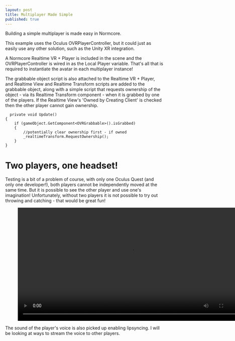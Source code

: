 ```yaml
---
layout: post
title: Multiplayer Made Simple
published: true
---
```


Building a simple multiplayer is made easy in Normcore. 

This example uses the Oculus OVRPlayerController, but it could just as easily use any other solution, such as the Unity XR integration.

A Normcore Realtime VR + Player is included in the scene and the OVRPlayerController is wired in as the Local Player variable. That's all that is required to instantiate the avatar in each multiplayer instance!

The grabbable object script is also attached to the Realtime VR + Player, and Realtime View and Realtime Transform scripts are added to the grabbable object, along with a simple script that requests ownership of the object - via its Realtime Transform component - when it is grabbed by one of the players. If the Realtime View's 'Owned by Creating Client' is checked then the other player cannot gain ownership.

      private void Update()
    {
        if (gameObject.GetComponent<OVRGrabbable>().isGrabbed)
        {
            //potentially clear ownership first - if owned
            _realtimeTransform.RequestOwnership();
        }
    }

# Two players, one headset!

Testing is a bit of a problem of course, with only one Oculus Quest (and only one developer!), both players cannot be independently moved at the same time. But it is possible to see the other player and use one's imagination! Unfortunately, without two players it is not possible to try out throwing and catching - that would be great fun!

<figure class="video_container">
  <video style="width:720px;" autoplay loop>
    <source src="\media\normcore-2.1.mp4" type="video/mp4">
    Woops! Your browser does not support the HTML5 video tag.
  </video>
</figure>

The sound of the player's voice is also picked up enabling lipsyncing. I will be looking at ways to stream the voice to other players.

